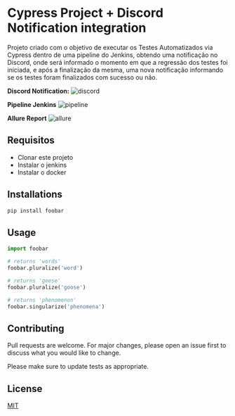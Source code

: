 # Cypress Project + Discord Notification integration


Projeto criado com o objetivo de executar os Testes Automatizados via Cypress dentro de uma pipeline do Jenkins, obtendo uma notificação no Discord, onde será informado o momento em que a regressão dos testes foi iniciada, e após a finalização da mesma, uma nova notificação informando se os testes foram finalizados com sucesso ou não.

**Discord Notification:**
![discord](https://i.ibb.co/F7mJcRC/discord.jpg)

**Pipeline Jenkins**
![pipeline](https://i.ibb.co/9WMg4tX/pipeline.jpg)

**Allure Report**
![allure](https://i.ibb.co/85HJg3d/allure.png)

## Requisitos
* Clonar este projeto
* Instalar o jenkins
* Instalar o docker
  
## Installations



```bash
pip install foobar
```

## Usage

```python
import foobar

# returns 'words'
foobar.pluralize('word')

# returns 'geese'
foobar.pluralize('goose')

# returns 'phenomenon'
foobar.singularize('phenomena')
```

## Contributing
Pull requests are welcome. For major changes, please open an issue first to discuss what you would like to change.

Please make sure to update tests as appropriate.

## License
[MIT](https://choosealicense.com/licenses/mit/)